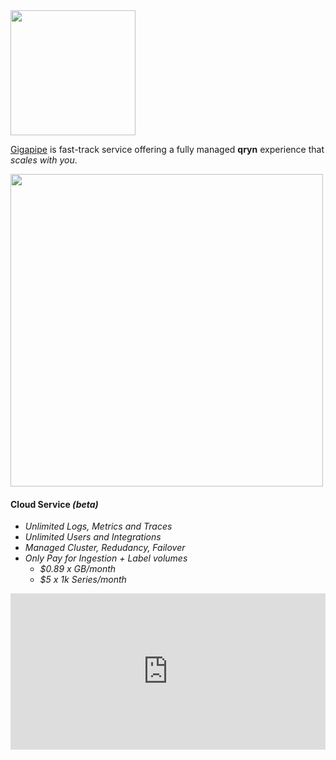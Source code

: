 <img src="https://nca.vc/wp-content/uploads/2020/11/Gigapipe_Logo-removebg-preview.png" width=200/>

[Gigapipe](https://gigapipe.com/) is fast-track service offering a fully managed **qryn** experience that _scales with you_.

<a href="https://gigapipe.com">
<img src="https://user-images.githubusercontent.com/1423657/199832448-b5b42495-bd88-45b5-a455-2e57fe828c63.png" width=500 />
</a>

#### Cloud Service _(beta)_

* _Unlimited Logs, Metrics and Traces_
* _Unlimited Users and Integrations_
* _Managed Cluster, Redudancy, Failover_
* _Only Pay for Ingestion + Label volumes_
  * _$0.89 x GB/month_
  * _$5 x 1k Series/month_

<iframe height="250" width="100%" scrolling="no" border=0 src="https://qryn.metrico.in/cloud/pricing.html" style="height: 250px; width: 100%; border: 0px; background: #FFF;"></iframe>

<br> 
